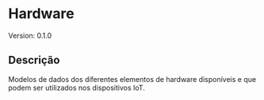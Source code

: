 # Hardware
Version: 0.1.0

## Descrição
Modelos de dados dos diferentes elementos de hardware disponíveis e que podem ser utilizados nos dispositivos IoT.
